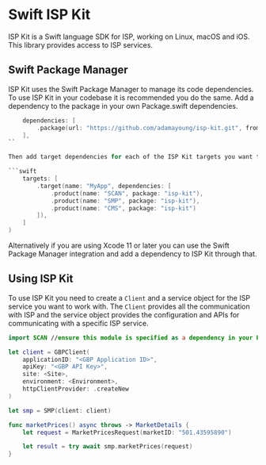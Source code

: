 # Swift ISP Kit

ISP Kit is a Swift language SDK for ISP, working on Linux, macOS and iOS. This library provides access to  ISP services.

## Swift Package Manager

ISP Kit uses the Swift Package Manager to manage its code dependencies. To use ISP Kit in your codebase it is
recommended you do the same. Add a dependency to the package in your own Package.swift dependencies.

```swift
    dependencies: [
        .package(url: "https://github.com/adamayoung/isp-kit.git", from: "0.1.0")
    ],
``

Then add target dependencies for each of the ISP Kit targets you want to use.

```swift
    targets: [
        .target(name: "MyApp", dependencies: [
            .product(name: "SCAN", package: "isp-kit"),
            .product(name: "SMP", package: "isp-kit"),
            .product(name: "CMS", package: "isp-kit")
        ]),
    ]
)
```

Alternatively if you are using Xcode 11 or later you can use the Swift Package Manager integration and add a dependency
to ISP Kit through that.

## Using ISP Kit

To use ISP Kit you need to create a `Client` and a service object for the ISP service you want to work with. The
`Client` provides all the communication with ISP and the service object provides the configuration and APIs for
communicating with a specific ISP service.

```swift
import SCAN //ensure this module is specified as a dependency in your Package.swift

let client = GBPClient(
    applicationID: "<GBP Application ID>",
    apiKey: "<GBP API Key>",
    site: <Site>,
    environment: <Environment>,
    httpClientProvider: .createNew
)

let smp = SMP(client: client)

func marketPrices() async throws -> MarketDetails {
    let request = MarketPricesRequest(marketID: "501.43595890")

    let result = try await smp.marketPrices(request)
}
```
